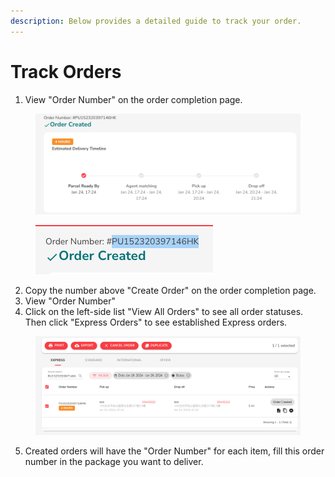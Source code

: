 ```yaml
---
description: Below provides a detailed guide to track your order.
---
```


# Track Orders

1. View "Order Number" on the order completion page.

<figure><img src="../.gitbook/assets/20.png" alt=""><figcaption></figcaption></figure>

<figure><img src="../.gitbook/assets/21.png" alt=""><figcaption></figcaption></figure>

2. Copy the number above "Create Order" on the order completion page.
3. View "Order Number"
4. Click on the left-side list "View All Orders" to see all order statuses. Then click "Express Orders" to see established Express orders.

<figure><img src="../.gitbook/assets/24.png" alt=""><figcaption></figcaption></figure>

5. Created orders will have the "Order Number" for each item, fill this order number in the package you want to deliver.
